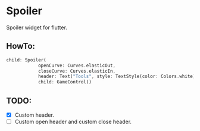 # Spoiler

Spoiler widget for flutter.

## HowTo:
```dart
child: Spoiler(
            openCurve: Curves.elasticOut,
            closeCurve: Curves.elasticIn,
            header: Text("Tools", style: TextStyle(color: Colors.white)),
            child: GameControl()
```

## TODO:
 - [x] Custom header. 
 - [ ] Custom open header and custom close header.
